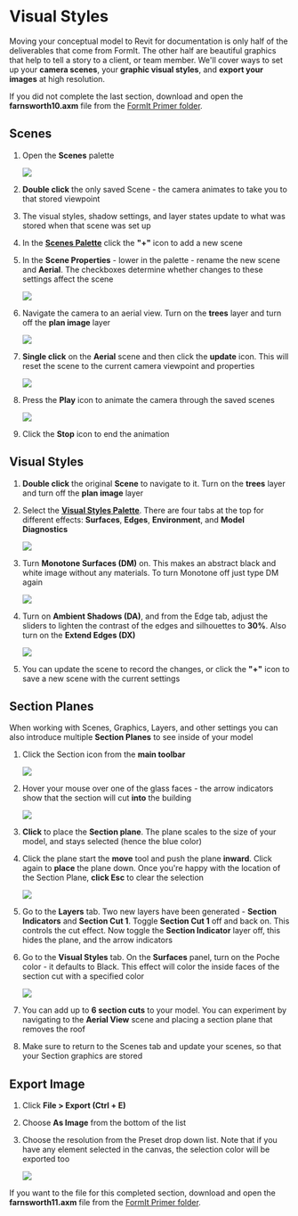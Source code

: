 # Visual Styles

Moving your conceptual model to Revit for documentation is only half of the deliverables that come from FormIt. The other half are beautiful graphics that help to tell a story to a client, or team member. We'll cover ways to set up your **camera scenes**, your **graphic visual styles**, and **export your images** at high resolution.

If you did not complete the last section, download and open the **farnsworth10.axm** file from the [FormIt Primer folder](https://autodesk.app.box.com/s/thavswirrbflit27rbqzl26ljj7fu1uv/1/9025446442).

## Scenes

1. Open the **Scenes** palette

   ![](../.gitbook/assets/scenesicon.png)

2. **Double click** the only saved Scene - the camera animates to take you to that stored viewpoint
3. The visual styles, shadow settings, and layer states update to what was stored when that scene was set up
4. In the [**Scenes Palette**](../formit-introduction/tool-bars.md) click the **"+"** icon to add a new scene
5. In the **Scene Properties** - lower in the palette - rename the new scene and **Aerial**. The checkboxes determine whether changes to these settings affect the scene

   ![](../.gitbook/assets/777d3348-1472-4afb-a617-54bffb9b947f.png)

6. Navigate the camera to an aerial view. Turn on the **trees** layer and turn off the **plan image** layer

   ![](../.gitbook/assets/a3529158-1a4a-4fac-a8ee-6f60247bce4d.png)

7. **Single click** on the **Aerial** scene and then click the **update** icon. This will reset the scene to the current camera viewpoint and properties

   ![](../.gitbook/assets/a6828bff-7d6e-4cc9-b00c-1db0de96d0b1.png)

8. Press the **Play** icon to animate the camera through the saved scenes

   ![](../.gitbook/assets/7badfc11-b64f-45d4-b0d3-0433ce8c5b79.png)

9. Click the **Stop** icon to end the animation

## Visual Styles

1. **Double click** the original **Scene** to navigate to it. Turn on the **trees** layer and turn off the **plan image** layer
2. Select the [**Visual Styles Palette**](../formit-introduction/tool-bars.md). There are four tabs at the top for different effects: **Surfaces**, **Edges**, **Environment**, and **Model Diagnostics**

   ![](../.gitbook/assets/aa340156-b0de-4132-8b24-98fe2533dbfe.png)

3. Turn **Monotone Surfaces \(DM\)** on. This makes an abstract black and white image without any materials. To turn Monotone off just type DM again

   ![](../.gitbook/assets/74f592a0-e7b3-4168-a6e9-2d1f69453f54.png)

4. Turn on **Ambient Shadows \(DA\)**, and from the Edge tab, adjust the sliders to lighten the contrast of the edges and silhouettes to **30%**. Also turn on the **Extend Edges \(DX\)**

   ![](../.gitbook/assets/74f592a0-e7b3-4168-a6e9-2d1f69453f54_2.png)

5. You can update the scene to record the changes, or click the **"+"** icon to save a new scene with the current settings

## Section Planes

When working with Scenes, Graphics, Layers, and other settings you can also introduce multiple **Section Planes** to see inside of your model

1. Click the Section icon from the **main toolbar**

   ![](../.gitbook/assets/sectionicon.png)

2. Hover your mouse over one of the glass faces - the arrow indicators show that the section will cut **into** the building

   ![](../.gitbook/assets/sectiontemp.png)

3. **Click** to place the **Section plane**. The plane scales to the size of your model, and stays selected \(hence the blue color\)
4. Click the plane start the **move** tool and push the plane **inward**. Click again to **place** the plane down. Once you're happy with the location of the Section Plane, **click Esc** to clear the selection

   ![](../.gitbook/assets/section_1.png)

5. Go to the **Layers** tab. Two new layers have been generated - **Section Indicators** and **Section Cut 1**. Toggle **Section Cut 1** off and back on. This controls the cut effect. Now toggle the **Section Indicator** layer off, this hides the plane, and the arrow indicators
6. Go to the **Visual Styles** tab. On the **Surfaces** panel, turn on the Poche color - it defaults to Black. This effect will color the inside faces of the section cut with a specified color

   ![](../.gitbook/assets/section_2.png)

7. You can add up to **6 section cuts** to your model. You can experiment by navigating to the **Aerial View** scene and placing a section plane that removes the roof
8. Make sure to return to the Scenes tab and update your scenes, so that your Section graphics are stored

## Export Image

1. Click **File &gt; Export \(Ctrl + E\)**
2. Choose **As Image** from the bottom of the list
3. Choose the resolution from the Preset drop down list. Note that if you have any element selected in the canvas, the selection color will be exported too

   ![](../.gitbook/assets/03b98705-6f53-4856-aea7-a48a906b981f.png)

If you want to the file for this completed section, download and open the **farnsworth11.axm** file from the [FormIt Primer folder](https://autodesk.app.box.com/s/thavswirrbflit27rbqzl26ljj7fu1uv/1/9025446442).

